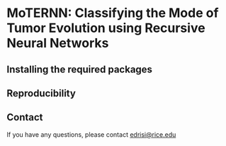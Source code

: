 # MoTERNN: Classifying the Mode of Tumor Evolution using Recursive Neural Networks

## Installing the required packages
## Reproducibility
## Contact
If you have any questions, please contact edrisi@rice.edu
